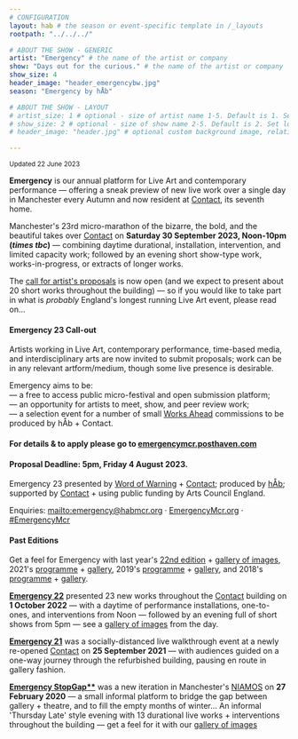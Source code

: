 ```yaml
---
# CONFIGURATION
layout: hab # the season or event-specific template in /_layouts
rootpath: "../../../"

# ABOUT THE SHOW - GENERIC
artist: "Emergency" # the name of the artist or company
show: "Days out for the curious." # the name of the artist or company
show_size: 4
header_image: "header_emergencybw.jpg"   
season: "Emergency by hÅb" 

# ABOUT THE SHOW - LAYOUT
# artist_size: 1 # optional - size of artist name 1-5. Default is 1. Set longer names to lower values
# show_size: 2 # optional - size of show name 2-5. Default is 2. Set longer names to lower values
# header_image: "header.jpg" # optional custom background image, relative to current page

---
```

<small>Updated 22 June 2023</small>        
        
**Emergency** is our annual platform for Live Art and contemporary performance — offering a sneak preview of new live work over a single day in Manchester every Autumn and now resident at <a href="https://contactmcr.com" target="_blank">Contact</a>, its seventh home.        
         
Manchester's 23rd micro-marathon of the bizarre, the bold, and the beautiful takes over <a href="https://contactmcr.com" target="_blank">Contact</a> on **Saturday 30 September 2023, Noon-10pm (*times tbc*)** — combining daytime durational, installation, intervention, and limited capacity work; followed by an evening short show-type work, works-in-progress, or extracts of longer works.        
         
The <a href="https://emergencymcr.posthaven.com/emergency-23-call-for-proposals" target="_blank">call for artist's proposals</a> is now open (and we expect to present about 20 short works throughout the building) — so if you would like to take part in what is *probably* England's longest running Live Art event, please read on…        
         
#### Emergency 23 Call-out       
Artists working in Live Art, contemporary performance, time-based media, and interdisciplinary arts are now invited to submit proposals; work can be in any relevant artform/medium, though some live presence is desirable.        

Emergency aims to be:<br>— a free to access public micro-festival and open submission platform;<br>— an opportunity for artists to meet, show, and peer review work;<br>— a selection event for a number of small [Works Ahead](/hab/worksahead) commissions to be produced by hÅb + Contact.        
        
#### For details & to apply please go to <a href="https://emergencymcr.posthaven.com" target="_blank">emergencymcr.posthaven.com</a>         
#### Proposal Deadline: 5pm, Friday 4 August 2023.        
        
Emergency 23 presented by [Word of Warning](/) + <a href="https://contactmcr.com" target="_blank">Contact</a>; produced by [hÅb](/hab); supported by <a href="https://contactmcr.com" target="_blank">Contact</a> + using public funding by Arts Council England.         
        
Enquiries: <mailto:emergency@habmcr.org> · <a href="http://emergencymcr.org" target="_blank">EmergencyMcr.org</a> · <a href="https://twitter.com/hashtag/EmergencyMcr" target="_blank">#EmergencyMcr</a>
        
#### Past Editions        
Get a feel for Emergency with last year's [22nd edition](/archive/2022-emergency) + [gallery of images](/galleries/2022-emergency), 2021's [programme](/archive/2021-emergency) + [gallery](/galleries/2021-emergency), 2019's [programme](/archive/2019-emergency) + [gallery](/galleries/2019-emergency), and 2018's [programme](/archive/2018-emergency) + [gallery](/galleries/2018-emergency).         

**[Emergency 22](/archive/2022-emergency)** presented 23 new works throughout the <a href="https://contactmcr.com" target="_blank">Contact</a> building on **1 October 2022** — with a daytime of performance installations, one-to-ones, and interventions from Noon — followed by an evening full of short shows from 5pm — see a [gallery of images](/galleries/2022-emergency) from the day.        

**[Emergency 21](/archive/2021-emergency)** was a socially-distanced live walkthrough event at a newly re-opened <a href="https://contactmcr.com" target="_blank">Contact</a> on **25 September 2021** — with audiences guided on a one-way journey through the refurbished building, pausing en route in gallery fashion.        
        
**[Emergency StopGap**](/archive/2020-emergencystopgap)** was a new iteration in Manchester's <a href="https://www.niamos.co.uk" target="_blank">NIAMOS</a> on **27 February 2020** — a small informal platform to bridge the gap between gallery + theatre, and to fill the empty months of winter… An informal 'Thursday Late' style evening with 13 durational live works + interventions throughout the building — get a feel for it with our [gallery of images](/galleries/2020-emergencystopgap)

